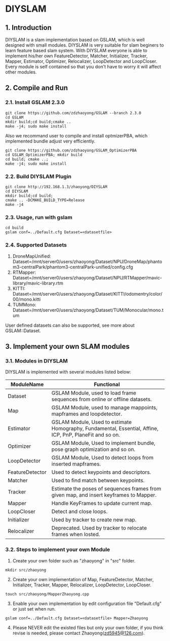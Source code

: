 # DIYSLAM

## 1. Introduction
DIYSLAM is a slam implementation based on GSLAM, which is well designed with small modules. DIYSLAM is very suitable for slam beginers to learn feature based slam system. With DIYSLAM everyone is able to implement his/her own FeatureDetector, Matcher, Initializer, Tracker, Mapper, Estimator, Optimizer, Relocalizer, LoopDetector and LoopCloser. Every module is self contained so that you don't have to worry it will affect other modules.

## 2. Compile and Run
### 2.1. Install GSLAM 2.3.0

```
git clone https://github.com/zdzhaoyong/GSLAM --branch 2.3.0
cd GSLAM
mkdir build;cd build;cmake ..
make -j4; sudo make install
```

Also we recommand user to compile and install optmizerPBA, which implemented bundle adjust very efficiently.

```
git clone https://github.com/zdzhaoyong/GSLAM_OptimizerPBA
cd GSLAM_OptimizerPBA; mkdir build
cd build; cmake ..;
make -j4; sudo make install
```

### 2.2. Build DIYSLAM Plugin

```
git clone http://192.168.1.3/zhaoyong/DIYSLAM
cd DIYSLAM
mkdir build;cd build;
cmake .. -DCMAKE_BUILD_TYPE=Release
make -j4
```

### 2.3. Usage, run with gslam

```
cd build
gslam conf=../Default.cfg Dataset=<datasetfile>
```

### 2.4. Supported Datasets

1. DroneMapUnified: Dataset=/mnt/server0/users/zhaoyong/Dataset/NPU/DroneMap/phantom3-centralPark/phantom3-centralPark-unified/config.cfg
2. RTMapper: Dataset=/mnt/server0/users/zhaoyong/Dataset/NPU/RTMapper/mavic-library/mavic-library.rtm
3. KITTI: Dataset=/mnt/server0/users/zhaoyong/Dataset/KITTI/odomentry/color/00/mono.kitti
4. TUMMono: Dataset=/mnt/server0/users/zhaoyong/Dataset/TUM/Monocular/mono.tum

User defined datasets can also be supported, see more about GSLAM::Dataset.


## 3. Implement your own SLAM modules

### 3.1. Modules in DIYSLAM

DIYSLAM is implemented with several modules listed below:

| ModuleName | Functional |
| ---| ---|
| Dataset         | GSLAM Module, used to load frame sequences from online or offline datasets.|
| Map             | GSLAM Module, used to manage mappoints, mapframes and loopdetector. |
| Estimator       | GSLAM Module, Used to estimate Homography, Fundamental, Essential, Affine, ICP, PnP, PlaneFit and so on.|
| Optimizer       | GSLAM Module, Used to implement bundle, pose graph optimization and so on.|
| LoopDetector    | GSLAM Module, Used to detect loops from inserted mapframes.|
| FeatureDetector | Used to detect keypoints and descriptors.|
| Matcher         | Used to find match between keypoints.|
| Tracker         | Estimate the poses of sequences frames from given map, and insert keyframes to Mapper.|
| Mapper          | Handle KeyFrames to update current map.|
| LoopCloser      | Detect and close loops.|
| Initializer     | Used by tracker to create new map.|
| Relocalizer     | Deprecated. Used by tracker to relocate frames when losted.|

### 3.2. Steps to implement your own Module

1. Create your own folder such as "zhaoyong" in "src" folder.
```
mkdir src/zhaoyong
```

2. Create your own implementation of Map, FeatureDetector, Matcher, Initializer, Tracker, Mapper, Relocalizer, LoopDetector, LoopCloser.
```
touch src/zhaoyong/MapperZhaoyong.cpp
```

3. Enable your own implementation by edit configuration file "Default.cfg" or just set when run.
```
gslam conf=../Default.cfg Dataset=<datasetfile> Mapper=Zhaoyong
```

4. Please NEVER edit the existed files but only your own folder, if you think revise is needed, please contact Zhaoyong(zd5945@126.com).
